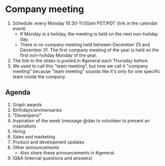 # Company meeting

1. Schedule: every Monday 10:30-11:00am PST/PDT (link in the calendar event)
   - If Monday is a holiday, the meeting is held on the next non-holiday day.
   - There is no company meeting held between December 25 and December 31. The first company meeting of the year is held on the first non-holiday Monday of the year.
1. The link to the slides is posted in #general each Thursday before.
1. We used to call this "team meeting", but now we call it "company meeting" because "team meeting" sounds like it's only for one specific team inside the company.

## Agenda

1.  Graph awards
1.  Birthdays/anniversaries
1.  "Developers!"
1.  Inspiration of the week (message @dan to volunteer to present an inspiration)
1.  Hiring
1.  Sales and marketing
1.  Product and development updates
1.  Other announcements
    - Also share these announcements in #general.
1.  IQ&A (internal questions and answers)